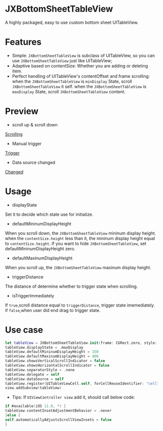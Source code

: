 # JXBottomSheetTableView
A highly packaged, easy to use custom bottom sheet UITableView.

# Features

- Simple: `JXBottomSheetTableView` is subclass of UITableView, so you can use `JXBottomSheetTableView` just like UITableView;
- Adaptive based on contentSize: Whether you are adding or deleting item.
- Perfect handling of UITableView's contentOffset and frame scrolling: when the `JXBottomSheetTableView` is `minDisplay` State, scroll `JXBottomSheetTableView` it self. when the `JXBottomSheetTableView` is `maxDisplay` State, scroll `JXBottomSheetTableView` content.

# Preview
- scroll up & scroll down

[Scrolling](https://github.com/pujiaxin33/JXBottomSheetTableView/blob/master/JXBottomSheetTableView/Gif/Scrolling.gif)

- Manual trigger

[Trigger](https://github.com/pujiaxin33/JXBottomSheetTableView/blob/master/JXBottomSheetTableView/Gif/ManualTrigger.gif)

- Data source changed

[Changed](https://github.com/pujiaxin33/JXBottomSheetTableView/blob/master/JXBottomSheetTableView/Gif/Changed.gif)

# Usage

- displayState

Set it to decide which state use for initialize.

- defaultMininumDisplayHeight

When you scroll down, the `JXBottomSheetTableView` mininum display height. when the `contentSize.height` less than it, the mininum display height equal to `contentSize.height`.
If you want to hide  `JXBottomSheetTableView`, set defaultMininumDisplayHeight zero.

- defaultMaxinumDisplayHeight

When you scroll up, the `JXBottomSheetTableView` maxinum display height. 

- triggerDistance

The distance of determine whether to trigger state  when scrolling.

- isTriggerImmediately

If `true`,scroll distance equal to `triggerDistance`, trigger state imemediately.
if `false`,when user did end drag to trigger state.

# Use case

```swift
let tableView = JXBottomSheetTableView.init(frame: CGRect.zero, style: .plain)
tableView.displayState = .maxDisplay
tableView.defaultMininumDisplayHeight = 150
tableView.defaultMaxinumDisplayHeight = 400
tableView.showsVerticalScrollIndicator = false
tableView.showsHorizontalScrollIndicator = false
tableView.separatorStyle = .none
tableView.delegate = self
tableView.dataSource = self
tableView.register(UITableViewCell.self, forCellReuseIdentifier: "cell")
view.addSubview(tableView)
```
- Tips: If `UIViewController view` add it, should call below code:

```swift
if #available(iOS 11.0, *) {
tableView.contentInsetAdjustmentBehavior = .never
}else {
self.automaticallyAdjustsScrollViewInsets = false
}
```











